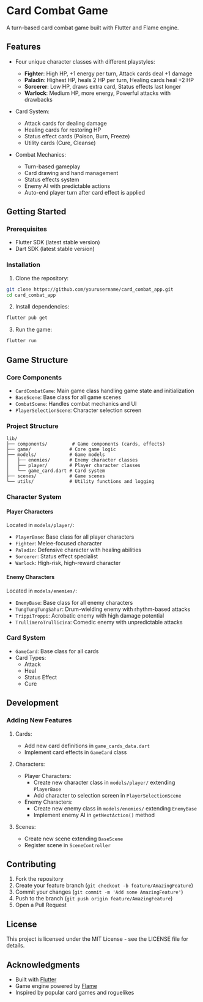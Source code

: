 # Card Combat Game

A turn-based card combat game built with Flutter and Flame engine.

## Features

- Four unique character classes with different playstyles:
  - **Fighter**: High HP, +1 energy per turn, Attack cards deal +1 damage
  - **Paladin**: Highest HP, heals 2 HP per turn, Healing cards heal +2 HP
  - **Sorcerer**: Low HP, draws extra card, Status effects last longer
  - **Warlock**: Medium HP, more energy, Powerful attacks with drawbacks

- Card System:
  - Attack cards for dealing damage
  - Healing cards for restoring HP
  - Status effect cards (Poison, Burn, Freeze)
  - Utility cards (Cure, Cleanse)

- Combat Mechanics:
  - Turn-based gameplay
  - Card drawing and hand management
  - Status effects system
  - Enemy AI with predictable actions
  - Auto-end player turn after card effect is applied

## Getting Started

### Prerequisites

- Flutter SDK (latest stable version)
- Dart SDK (latest stable version)

### Installation

1. Clone the repository:
```bash
git clone https://github.com/yourusername/card_combat_app.git
cd card_combat_app
```

2. Install dependencies:
```bash
flutter pub get
```

3. Run the game:
```bash
flutter run
```

## Game Structure

### Core Components

- `CardCombatGame`: Main game class handling game state and initialization
- `BaseScene`: Base class for all game scenes
- `CombatScene`: Handles combat mechanics and UI
- `PlayerSelectionScene`: Character selection screen

### Project Structure

```
lib/
├── components/         # Game components (cards, effects)
├── game/              # Core game logic
├── models/            # Game models
│   ├── enemies/       # Enemy character classes
│   ├── player/        # Player character classes
│   └── game_card.dart # Card system
├── scenes/            # Game scenes
└── utils/             # Utility functions and logging
```

### Character System

#### Player Characters
Located in `models/player/`:
- `PlayerBase`: Base class for all player characters
- `Fighter`: Melee-focused character
- `Paladin`: Defensive character with healing abilities
- `Sorcerer`: Status effect specialist
- `Warlock`: High-risk, high-reward character

#### Enemy Characters
Located in `models/enemies/`:
- `EnemyBase`: Base class for all enemy characters
- `TungTungTungSahur`: Drum-wielding enemy with rhythm-based attacks
- `TrippiTroppi`: Acrobatic enemy with high damage potential
- `TrullimeroTrullicina`: Comedic enemy with unpredictable attacks

### Card System

- `GameCard`: Base class for all cards
- Card Types:
  - Attack
  - Heal
  - Status Effect
  - Cure

## Development

### Adding New Features

1. Cards:
   - Add new card definitions in `game_cards_data.dart`
   - Implement card effects in `GameCard` class

2. Characters:
   - Player Characters:
     - Create new character class in `models/player/` extending `PlayerBase`
     - Add character to selection screen in `PlayerSelectionScene`
   - Enemy Characters:
     - Create new enemy class in `models/enemies/` extending `EnemyBase`
     - Implement enemy AI in `getNextAction()` method

3. Scenes:
   - Create new scene extending `BaseScene`
   - Register scene in `SceneController`

## Contributing

1. Fork the repository
2. Create your feature branch (`git checkout -b feature/AmazingFeature`)
3. Commit your changes (`git commit -m 'Add some AmazingFeature'`)
4. Push to the branch (`git push origin feature/AmazingFeature`)
5. Open a Pull Request

## License

This project is licensed under the MIT License - see the LICENSE file for details.

## Acknowledgments

- Built with [Flutter](https://flutter.dev/)
- Game engine powered by [Flame](https://flame-engine.org/)
- Inspired by popular card games and roguelikes
